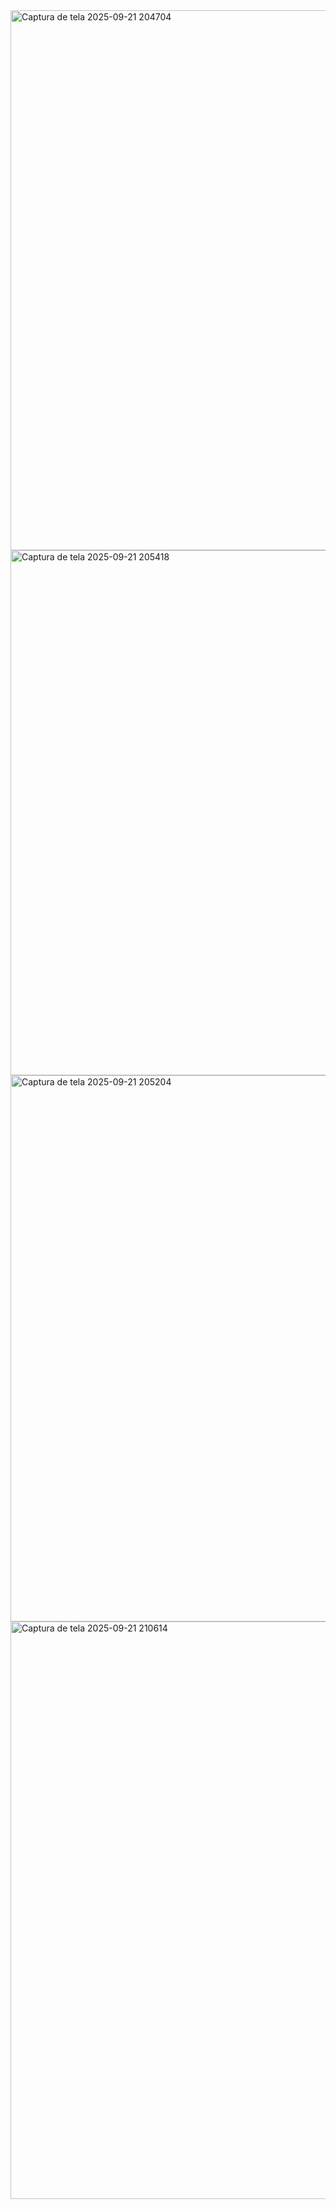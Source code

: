 
<img width="1723" height="864" alt="Captura de tela 2025-09-21 204704" src="https://github.com/user-attachments/assets/61477d6b-a2d2-465a-a626-68f484095c18" />


<img width="1524" height="840" alt="Captura de tela 2025-09-21 205418" src="https://github.com/user-attachments/assets/9837792d-69e6-421a-af41-bd466170386f" />

<img width="976" height="874" alt="Captura de tela 2025-09-21 205204" src="https://github.com/user-attachments/assets/908328a7-e4c4-49f3-8b92-e8be4075f2c9" />

<img width="1272" height="924" alt="Captura de tela 2025-09-21 210614" src="https://github.com/user-attachments/assets/801e3f92-1d48-48f1-acca-dd64b78f1045" />
